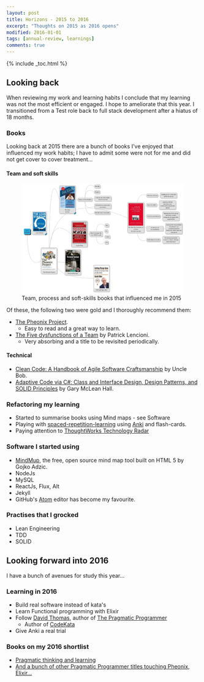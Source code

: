 ```yaml
---
layout: post
title: Horizons - 2015 to 2016
excerpt: "Thoughts on 2015 as 2016 opens"
modified: 2016-01-01
tags: [annual-review, learnings]
comments: true
---
```


{% include _toc.html %}

## Looking back
When reviewing my work and learning habits I conclude that my learning was not the most efficient or engaged. I hope to ameliorate that this year.  I transitioned from a Test role back to full stack development after a hiatus of 18 months.

### Books
Looking back at 2015 there are a bunch of books I've enjoyed that influenced my work habits; I have to admit some were not for me and did not get cover to cover treatment...

#### Team and soft skills

<figure>
  <a
  href="/images/2015-books-map.jpg">
  <img
  src="/images/2015-books-map.jpg">
  </a>
  <figcaption>
  Team, process and soft-skills books that influenced me in 2015
  </figcaption>
</figure>

Of these, the following two were gold and I thoroughly recommend them:


* [The Pheonix Project](http://www.amazon.co.uk/Phoenix-Project-DevOps-Helping-Business/dp/0988262509/ref=sr_1_1?ie=UTF8&qid=1451694044&sr=8-1&keywords=the+pheonix+project).
  * Easy to read and a great way to learn.
* [The Five dysfunctions of a Team](http://www.amazon.co.uk/Five-Dysfunctions-Team-Leadership-Lencioni/dp/0787960756/ref=sr_1_1?ie=UTF8&qid=1451694208&sr=8-1&keywords=the+five+dysfunctions+of+a+team) by Patrick Lencioni.
  * Very absorbing and a title to be revisited periodically.

#### Technical
* [Clean Code: A Handbook of Agile Software Craftsmanship](http://www.amazon.co.uk/Clean-Code-Handbook-Software-Craftsmanship/dp/0132350882/ref=sr_1_1?ie=UTF8&qid=1451694844&sr=8-1&keywords=clean+code) by Uncle Bob.
* [Adaptive Code via C#: Class and Interface Design, Design Patterns, and SOLID Principles](http://www.amazon.co.uk/Adaptive-Code-via-Interface-Principles/dp/0735683204/ref=sr_1_1?ie=UTF8&qid=1451694896&sr=8-1&keywords=adaptive+code+via+c) by Gary McLean Hall.  

### Refactoring my learning
* Started to summarise books using Mind maps - see Software
* Playing with [spaced-repetition-learning](https://en.wikipedia.org/wiki/Spaced_repetition) using [Anki](https://ankiweb.net) and flash-cards.
* Paying attention to [ThoughtWorks Technology Radar](https://www.thoughtworks.com/radar#/)  

### Software I started using
* [MindMup](http://www.mindmup.com), the free, open source mind map tool built on HTML 5 by Gojko Adzic.
* NodeJs
* MySQL
* ReactJs, Flux, Alt
* Jekyll
* GitHub's [Atom](https://atom.io/) editor has become my favourite.

### Practises that I grocked
* Lean Engineering
* TDD
* SOLID

## Looking forward into 2016
I have a bunch of avenues for study this year...

### Learning in 2016
* Build real software instead of kata's
* Learn Functional programming with Elixir
* Follow [David Thomas](http://pragdave.me/), author of [The Pragmatic Programmer](https://pragprog.com/book/tpp/the-pragmatic-programmer)
  * Author of [CodeKata](http://codekata.com/)
* Give Anki a real trial

### Books on my 2016 shortlist
* [Pragmatic thinking and learning](https://pragprog.com/book/ahptl/pragmatic-thinking-and-learning)
* [And a bunch of other Pragmatic Programmer titles touching Pheonix, Elixir...](https://pragprog.com/titles?f[sort_by]=pubdate&f[category]=all&f[skill_level]=All&f[title_contains]=)
